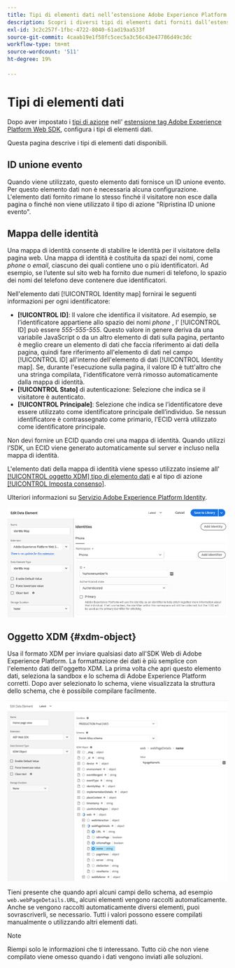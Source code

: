 ```yaml
---
title: Tipi di elementi dati nell’estensione Adobe Experience Platform Web SDK
description: Scopri i diversi tipi di elementi dati forniti dall’estensione tag Adobe Experience Platform Web SDK.
exl-id: 3c2c257f-1fbc-4722-8040-61ad19aa533f
source-git-commit: 4caab19e1f58fc5cec5a3c56c43e47786d49c3dc
workflow-type: tm+mt
source-wordcount: '511'
ht-degree: 19%

---
```


# Tipi di elementi dati

Dopo aver impostato i [tipi di azione](action-types.md) nell&#39; [estensione tag Adobe Experience Platform Web SDK](web-sdk-extension-configuration.md), configura i tipi di elementi dati.

Questa pagina descrive i tipi di elementi dati disponibili.


## ID unione evento

Quando viene utilizzato, questo elemento dati fornisce un ID unione evento. Per questo elemento dati non è necessaria alcuna configurazione. L&#39;elemento dati fornito rimane lo stesso finché il visitatore non esce dalla pagina o finché non viene utilizzato il tipo di azione &quot;Ripristina ID unione evento&quot;.

## Mappa delle identità

Una mappa di identità consente di stabilire le identità per il visitatore della pagina web. Una mappa di identità è costituita da spazi dei nomi, come _phone_ o _email_, ciascuno dei quali contiene uno o più identificatori. Ad esempio, se l’utente sul sito web ha fornito due numeri di telefono, lo spazio dei nomi del telefono deve contenere due identificatori.

Nell&#39;elemento dati [!UICONTROL Identity map] fornirai le seguenti informazioni per ogni identificatore:

* **[!UICONTROL ID]**: Il valore che identifica il visitatore. Ad esempio, se l’identificatore appartiene allo spazio dei nomi _phone_ , l’ [!UICONTROL ID] può essere _555-555-555_. Questo valore in genere deriva da una variabile JavaScript o da un altro elemento di dati sulla pagina, pertanto è meglio creare un elemento di dati che faccia riferimento ai dati della pagina, quindi fare riferimento all&#39;elemento di dati nel campo [!UICONTROL ID] all&#39;interno dell&#39;elemento di dati [!UICONTROL Identity map]. Se, durante l&#39;esecuzione sulla pagina, il valore ID è tutt&#39;altro che una stringa compilata, l&#39;identificatore verrà rimosso automaticamente dalla mappa di identità.
* **[!UICONTROL Stato]** di autenticazione: Selezione che indica se il visitatore è autenticato.
* **[!UICONTROL Principale]**: Selezione che indica se l’identificatore deve essere utilizzato come identificatore principale dell’individuo. Se nessun identificatore è contrassegnato come primario, l&#39;ECID verrà utilizzato come identificatore principale.

Non devi fornire un ECID quando crei una mappa di identità. Quando utilizzi l’SDK, un ECID viene generato automaticamente sul server e incluso nella mappa di identità.

L&#39;elemento dati della mappa di identità viene spesso utilizzato insieme all&#39; [[!UICONTROL oggetto XDM] tipo di elemento dati](#xdm-object) e al tipo di azione [[!UICONTROL Imposta consenso]](action-types.md#set-consent).

Ulteriori informazioni su [Servizio Adobe Experience Platform Identity](https://experienceleague.adobe.com/docs/experience-platform/identity/home.html?lang=it).

![](./assets/identity-map-data-element.png)

## Oggetto XDM {#xdm-object}

Usa il formato XDM per inviare qualsiasi dato all&#39;SDK Web di Adobe Experience Platform. La formattazione dei dati è più semplice con l&#39;elemento dati dell&#39;oggetto XDM. La prima volta che apri questo elemento dati, seleziona la sandbox e lo schema di Adobe Experience Platform corretti. Dopo aver selezionato lo schema, viene visualizzata la struttura dello schema, che è possibile compilare facilmente.

![](./assets/XDM-object.png)

Tieni presente che quando apri alcuni campi dello schema, ad esempio `web.webPageDetails.URL`, alcuni elementi vengono raccolti automaticamente. Anche se vengono raccolti automaticamente diversi elementi, puoi sovrascriverli, se necessario. Tutti i valori possono essere compilati manualmente o utilizzando altri elementi dati.

>[!NOTE]
>
>Riempi solo le informazioni che ti interessano. Tutto ciò che non viene compilato viene omesso quando i dati vengono inviati alle soluzioni.
